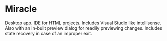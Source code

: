 Miracle
=======

Desktop app. IDE for HTML projects. Includes Visual Studio like intellisense. Also with an in-built preview dialog for readily previewing changes. Includes state recovery in case of an improper exit.
